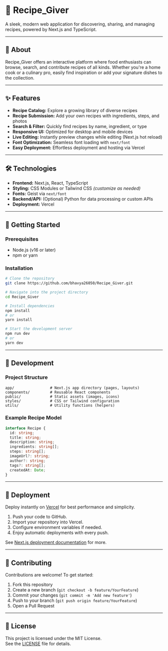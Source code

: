 
# 🍳 Recipe_Giver

A sleek, modern web application for discovering, sharing, and managing recipes, powered by Next.js and TypeScript.

---

## 📖 About

Recipe_Giver offers an interactive platform where food enthusiasts can browse, search, and contribute recipes of all kinds. Whether you're a home cook or a culinary pro, easily find inspiration or add your signature dishes to the collection.

---

## ✨ Features

- **Recipe Catalog:** Explore a growing library of diverse recipes
- **Recipe Submission:** Add your own recipes with ingredients, steps, and photos
- **Search & Filter:** Quickly find recipes by name, ingredient, or type
- **Responsive UI:** Optimized for desktop and mobile devices
- **Live Editing:** Instantly preview changes while editing (Next.js hot reload)
- **Font Optimization:** Seamless font loading with `next/font`
- **Easy Deployment:** Effortless deployment and hosting via Vercel

---

## 🛠️ Technologies

- **Frontend:** Next.js, React, TypeScript
- **Styling:** CSS Modules or Tailwind CSS *(customize as needed)*
- **Fonts:** Geist via `next/font`
- **Backend/API:** (Optional) Python for data processing or custom APIs
- **Deployment:** Vercel

---

## 🧰 Getting Started

### Prerequisites

- Node.js (v16 or later)
- npm or yarn

### Installation

```bash
# Clone the repository
git clone https://github.com/bhavya26050/Recipe_Giver.git

# Navigate into the project directory
cd Recipe_Giver

# Install dependencies
npm install
# or
yarn install

# Start the development server
npm run dev
# or
yarn dev
```


---

## 🧪 Development

### Project Structure

```plaintext
app/                # Next.js app directory (pages, layouts)
components/         # Reusable React components
public/             # Static assets (images, icons)
styles/             # CSS or Tailwind configuration
utils/              # Utility functions (helpers)
```

### Example Recipe Model

```typescript
interface Recipe {
  id: string;
  title: string;
  description: string;
  ingredients: string[];
  steps: string[];
  imageUrl?: string;
  author?: string;
  tags?: string[];
  createdAt: Date;
}
```

---

## 🚀 Deployment

Deploy instantly on [Vercel](https://vercel.com/) for best performance and simplicity.

1. Push your code to GitHub.
2. Import your repository into Vercel.
3. Configure environment variables if needed.
4. Enjoy automatic deployments with every push.

See [Next.js deployment documentation](https://nextjs.org/docs/app/building-your-application/deploying) for more.

---

## 🤝 Contributing

Contributions are welcome! To get started:

1. Fork this repository
2. Create a new branch (`git checkout -b feature/YourFeature`)
3. Commit your changes (`git commit -m 'Add new feature'`)
4. Push to your branch (`git push origin feature/YourFeature`)
5. Open a Pull Request

---

## 📄 License

This project is licensed under the MIT License.  
See the [LICENSE](LICENSE) file for details.
```
